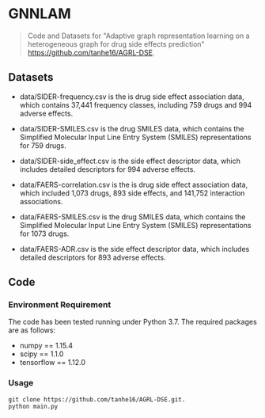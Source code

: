 # GNNLAM
> Code and Datasets for "Adaptive graph representation learning on a heterogeneous graph for drug side effects prediction" https://github.com/tanhe16/AGRL-DSE.
## Datasets
- data/SIDER-frequency.csv is the is drug side effect association data, which contains 37,441 frequency classes, including 759 drugs and 994 adverse effects. 

- data/SIDER-SMILES.csv is the drug SMILES data, which contains the Simplified Molecular Input Line Entry System (SMILES) representations for 759 drugs.

- data/SIDER-side_effect.csv is the side effect descriptor data, which includes detailed descriptors for 994 adverse effects.

- data/FAERS-correlation.csv is the is drug side effect association data, which included 1,073 drugs, 893 side effects, and 141,752 interaction associations. 

- data/FAERS-SMILES.csv is the drug SMILES data, which contains the Simplified Molecular Input Line Entry System (SMILES) representations for 1073 drugs.

- data/FAERS-ADR.csv is the side effect descriptor data, which includes detailed descriptors for 893 adverse effects.
## Code
### Environment Requirement
The code has been tested running under Python 3.7. The required packages are as follows:
- numpy == 1.15.4
- scipy == 1.1.0
- tensorflow == 1.12.0
### Usage
```shell
git clone https://github.com/tanhe16/AGRL-DSE.git.
python main.py
```
